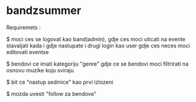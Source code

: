 # bandzsummer

Requiremets : 

$ moci ces se logovat kao band(admin), gdje ces moci uticati na evente stavaljati kada i gdje nastupate i drugi login kao user gdje ces neces moci editovati eventse

$ bendovi ce imati kategoriju "genre" gdje ce se bendovi moci filtrirati na osnovu muzike koju sviraju

$ bit ce "nastup sedmice"  kao prvi izlozeni 

$ mozda uvesti "follow za bendove" 